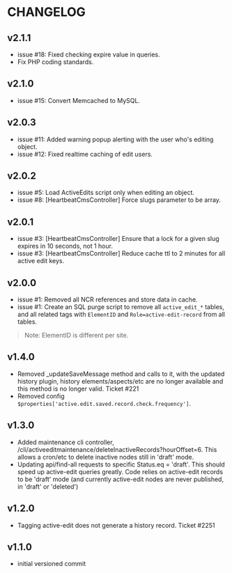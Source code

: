 # CHANGELOG


## v2.1.1
* issue #18: Fixed checking expire value in queries.
* Fix PHP coding standards.


## v2.1.0
* issue #15: Convert Memcached to MySQL.


## v2.0.3
* issue #11: Added warning popup alerting with the user who's editing object.
* issue #12: Fixed realtime caching of edit users.


## v2.0.2
* issue #5: Load ActiveEdits script only when editing an object.
* issue #8: [HeartbeatCmsController] Force slugs parameter to be array.


## v2.0.1
* issue #3: [HeartbeatCmsController] Ensure that a lock for a given slug expires in 10 seconds, not 1 hour.
* issue #3: [HeartbeatCmsController] Reduce cache ttl to 2 minutes for all active edit keys.


## v2.0.0
* issue #1: Removed all NCR references and store data in cache.
* issue #1: Create an SQL purge script to remove all `active_edit_*` tables, and all related tags with `ElementID` and `Role=active-edit-record` from all tables.

> Note: ElementID is different per site.


## v1.4.0
* Removed _updateSaveMessage method and calls to it, with the updated history plugin, history elements/aspects/etc are no longer available and this method is no longer valid. Ticket #221
* Removed config `$properties['active.edit.saved.record.check.frequency']`.


## v1.3.0
* Added maintenance cli controller, /cli/activeeditmaintenance/deleteInactiveRecords?hourOffset=6. This allows a cron/etc to delete inactive nodes still in 'draft' mode.
* Updating api/find-all requests to specific Status.eq = 'draft'.  This should speed up active-edit queries greatly.  Code relies on active-edit records to be 'draft' mode (and currently active-edit nodes are never published, in 'draft' or 'deleted')


## v1.2.0
* Tagging active-edit does not generate a history record. Ticket #2251


## v1.1.0
* initial versioned commit
